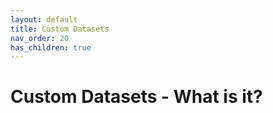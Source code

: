```yaml
---
layout: default
title: Custom Datasets
nav_order: 20
has_children: true
---
```


# Custom Datasets - What is it?


